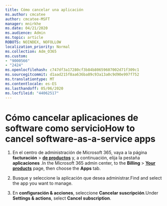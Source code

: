 ```yaml
---
title: Cómo cancelar una aplicación
ms.author: cmcatee
author: cmcatee-MSFT
manager: mnirkhe
ms.date: 04/21/2020
ms.audience: Admin
ms.topic: article
ROBOTS: NOINDEX, NOFOLLOW
localization_priority: Normal
ms.collection: Adm_O365
ms.custom:
- "9000566"
- "2424"
ms.openlocfilehash: c747df3a17280cf3b84b80659607002d71f309c1
ms.sourcegitcommit: d1aad215f8aa636ba89c93a13a0c9d90e997f752
ms.translationtype: MT
ms.contentlocale: es-ES
ms.lasthandoff: 05/06/2020
ms.locfileid: "44062517"
---
```

# <a name="how-to-cancel-software-as-a-service-apps"></a><span data-ttu-id="f9d90-102">Cómo cancelar aplicaciones de software como servicio</span><span class="sxs-lookup"><span data-stu-id="f9d90-102">How to cancel software-as-a-service apps</span></span> 

1. <span data-ttu-id="f9d90-103">En el centro de administración de Microsoft 365, vaya a la página **facturación** > **[de productos](https://go.microsoft.com/fwlink/p/?linkid=842054)** y, a continuación, elija la pestaña **aplicaciones** .</span><span class="sxs-lookup"><span data-stu-id="f9d90-103">In the Microsoft 365 admin center, to the **Billing** > **[Your products](https://go.microsoft.com/fwlink/p/?linkid=842054)** page, then choose the **Apps** tab.</span></span>

2. <span data-ttu-id="f9d90-104">Busque y seleccione la aplicación que desea administrar.</span><span class="sxs-lookup"><span data-stu-id="f9d90-104">Find and select the app you want to manage.</span></span>

3. <span data-ttu-id="f9d90-105">En **configuración & acciones**, seleccione **Cancelar suscripción**.</span><span class="sxs-lookup"><span data-stu-id="f9d90-105">Under **Settings & actions**, select **Cancel subscription**.</span></span>